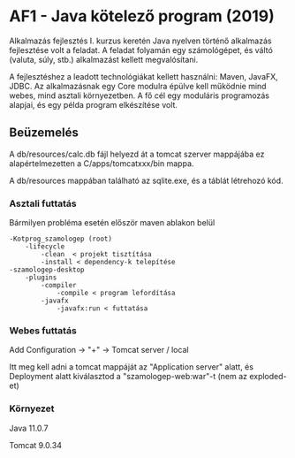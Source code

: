 # AF1 - Java kötelező program (2019)

Alkalmazás fejlesztés I. kurzus keretén Java nyelven történő alkalmazás fejlesztése volt a feladat.
A feladat folyamán egy számológépet, és váltó (valuta, súly, stb.) alkalmazást kellett megvalósítani.

A fejlesztéshez a leadott technológiákat kellett használni: Maven, JavaFX, JDBC.
Az alkalmazásnak egy Core modulra épülve kell működnie mind webes, mind asztali környezetben.
A fő cél egy moduláris programozás alapjai, és egy példa program elkészítése volt.

## Beüzemelés

A db/resources/calc.db fájl helyezd át a tomcat szerver mappájába ez alapértelmezetten a C/apps/tomcatxxx/bin mappa.

A db/resources mappában található az sqlite.exe, és a táblát létrehozó kód.

### Asztali futtatás

Bármilyen probléma esetén először maven ablakon belül

    -Kotprog_szamologep (root)
        -lifecycle
            -clean  < projekt tisztítása
            -install < dependency-k telepítése
    -szamologep-desktop
        -plugins
            -compiler
                -compile < program lefordítása
            -javafx
                -javafx:run < futtatása
                
### Webes futtatás

Add Configuration -> "+" -> Tomcat server / local

Itt meg kell adni a tomcat mappáját az "Application server" alatt, és Deployment alatt kiválasztod a
"szamologep-web:war"-t (nem az exploded-et)

### Környezet

Java 11.0.7

Tomcat 9.0.34
